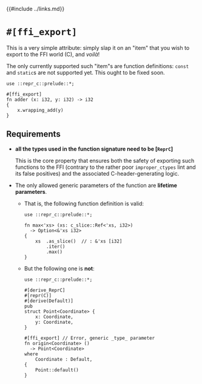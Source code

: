 {{#include ../links.md}}

# `#[ffi_export]`

This is a very simple attribute: simply slap it on an "item" that you wish to
export to the FFI world (C), and _voilà_!

<div class="warning">

The only currently supported such "item"s are function definitions: `const` and
`static`s are not supported yet. This ought to be fixed soon.

</div>

```rust,noplaypen
use ::repr_c::prelude::*;

#[ffi_export]
fn adder (x: i32, y: i32) -> i32
{
    x.wrapping_add(y)
}
```

## Requirements

  - **all the types used in the function signature need to be [`ReprC`]**

    This is the core property that ensures both the safety of exporting such
    functions to the FFI (contrary to the rather poor `improper_ctypes` lint
    and its false positives) and the associated C-header-generating logic.

  - The only allowed generic parameters of the function are **lifetime
    parameters**.

      - That is, the following function definition is valid:

        ```rust,noplaypen
        use ::repr_c::prelude::*;

        fn max<'xs> (xs: c_slice::Ref<'xs, i32>)
          -> Option<&'xs i32>
        {
            xs  .as_slice()  // : &'xs [i32]
                .iter()
                .max()
        }
        ```

      - But the following one is **not**:

        ```rust,noplaypen,compile_fail
        use ::repr_c::prelude::*;

        #[derive_ReprC]
        #[repr(C)]
        #[derive(Default)]
        pub
        struct Point<Coordinate> {
            x: Coordinate,
            y: Coordinate,
        }

        #[ffi_export] // Error, generic _type_ parameter
        fn origin<Coordinate> ()
          -> Point<Coordinate>
        where
            Coordinate : Default,
        {
            Point::default()
        }
        ```
